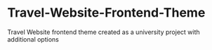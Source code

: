 # Travel-Website-Frontend-Theme
Travel Website frontend theme created as a university project with additional options
